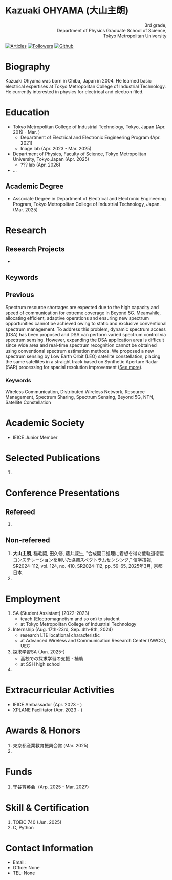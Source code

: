 <!-- Curriculum Vitae of Kazuaki Ohyama -->

# Kazuaki OHYAMA (大山主朗)
<div style="text-align: right;">
   3rd grade,
   <br>
   Department of Physics Graduate School of Science, 
   <br>
   Tokyo Metropolitan University
</div>

[![Articles](https://badgen.org/img/qiita/m20027/articles?style=plastic)](https://qiita.com/m20027) 
[![Followers](https://badgen.org/img/qiita/m20027/followers?style=plastic)](https://qiita.com/m20027)
[![Github](https://img.shields.io/github/followers/m20027?label=Follow&style=social)](https://github.com/m20027)


# Biography
Kazuaki Ohyama was born in Chiba, Japan in 2004.
He learned basic electrical expertises at Tokyo Metropolitan College of Industrial Technology.
He currently interested in physics for electrical and electron filed.


# Education
- Tokyo Metropolitan College of Industrial Technology, Tokyo, Japan (Apr. 2019 - Mar. )
   - Department of Electrical and Electronic Engineering Program (Apr. 2021)
   - Inage lab (Apr. 2023 - Mar. 2025)
- Department of Physics, Faculty of Science, Tokyo Metropolitan University, Tokyo,Japan (Apr. 2025)
   - ??? lab (Apr. 2026)
- ...


<!--
名前と連絡先の項目の次に明記しましょう。この項目に記す情報は以下の通りです。

・過去に卒業した or 現在所属の大学、大学院とその場所（国）
・上記の各大学で修めた or 取得予定の学位（B.S., M.Sなど）・学部、専攻
・学位を取得した月日、卒業予定時期
・学部卒業論文、修士論文のタイトル

ここで指導教官の名前を載せるパターンもあります。

・留学歴
・GPA、履修したクラスのリスト

GPAと履修クラスに関しては一般的に必須項目ではありませんが、研究に直結しているクラス名などを載せるのもOKです。
ヨーロッパではGPAと共に学年順位を問われることをあるので、自分自身の順位をしっかり把握しておいて出願大学のある国のスタイルに対応できるようにしましょう。

Tips：時系列はCV全体で統一しましょう。学歴の項目で新→古であれば、以降の項目でもその順番に揃えることが受け手側が読みやすいCVを作成するコツの１つです。
-->

## Academic Degree
- Associate Degree in Department of Electrical and Electronic Engineering Program, Tokyo Metropolitan College of Industrial Technology, Japan. (Mar. 2025)

<!--
, "Spectrum Sensing Based on Synthetic Aperture Concept by LEO Satellite Constellation"
-->

# Research

<!--
ここは、自分の研究及び指導経験をまとめた項目です。この項目は大学院留学を目指す学生にとって特に重要な項目で、できるだけ詳しくかつ簡潔に、今まで自分がしてきた研究経験を明記しましょう。

・研究歴とその簡潔な内容
ここに上記の学位論文の説明などを記すのもOK
・インターン歴（Research Assistantなど）
・専門分野に関連する課外活動、学生プロジェクトなど
・指導経験（Teaching Assistant、Tutoringなど）
・研究に関わった期間

Tips：研究に関する説明をする際に文章がつい長くなりがちですが、CVはあくまで自分の経歴を簡潔に相手に伝えることが目的なので１項目につき大体1~2行ほどの短い文章にまとめましょう。箇条書きスタイルを使うのも一手です。
-->

## Research Projects
- 

## Keywords

## Previous
Spectrum resource shortages are expected due to the high capacity and speed of communication for extreme coverage in Beyond 5G.
Meanwhile, allocating efficient, adaptive operations and ensuring new spectrum opportunities cannot be achieved owing to static and exclusive conventional spectrum management.
To address this problem, dynamic spectrum access (DSA) has been proposed and DSA can perform varied spectrum control via spectrum sensing.
However, expanding the DSA application area is difficult since wide area and real-time spectrum recognition cannot be obtained using conventional spectrum estimation methods.
We proposed a new spectrum sensing by Low Earth Orbit (LEO) satellite constellation, placing the same satellites in a straight track based on Synthetic Aperture Radar (SAR) processing for spacial resolution improvement ([See more](https://ken.ieice.org/ken/paper/20250306bciD/)).

### Keywords
Wireless Communication, Distributed Wireless Network, Resource Management, Spectrum Sharing, Spectrum Sensing, Beyond 5G, NTN, Satellite Constellation  

# Academic Society
- IEICE Junior Member

# Selected Publications
1. 

<!--
ここでは自分が今まで著者として執筆した出版物のリストを載せましょう。
-->

# Conference Presentations
## Refereed
1. 

## Non-refereed
1. **大山主朗**, 稲毛契, 田久修, 藤井威生, "合成開口処理に着想を得た低軌道衛星コンステレーションを用いた協調スペクトラムセンシング," 信学技報, SR2024-112, vol. 124, no. 410, SR2024-112, pp. 59-65, 2025年3月, 京都 日本.
2.  

# Employment
1. SA (Student Assistant) (2022-2023)
    - teach (Electromagnetism and so on) to student
    - at Tokyo Metropolitan College of Industrial Technology
2. Internship (Aug. 17th-23rd, Sep. 4th-8th, 2024)
    - research LTE locational characteristic 
    - at Advanced Wireless and Communication Research Center (AWCC), UEC
3. 探求学習SA (Jun. 2025-)
   - 高校での探求学習の支援・補助
   - at SSH high school
5. 

# Extracurricular Activities
- IEICE Ambassador (Apr. 2023 - )
- XPLANE Facilitator (Apr. 2023 - )


# Awards & Honors
1. 東京都産業教育振興会賞 (Mar. 2025)
2. 

# Funds
1. 守谷育英会（Arp. 2025 - Mar. 2027）

# Skill & Certification
1. TOEIC 740 (Jun. 2025)
2. C, Python


# Contact Information
- Email: 
- Office: None
- TEL: None

<!---m20027/m20027 is a ✨ special ✨ repository because its `README.md` (this file) appears on your GitHub profile.
You can click the Preview link to take a look at your changes.--->
